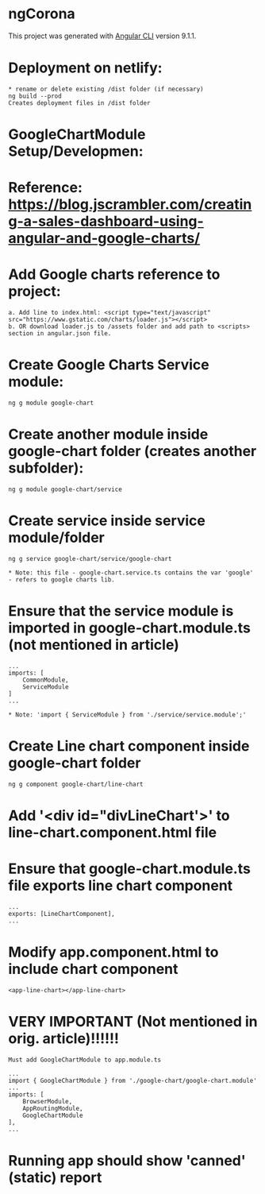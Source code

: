 # ngCorona

This project was generated with [Angular CLI](https://github.com/angular/angular-cli) version 9.1.1.

# Deployment on netlify:
    * rename or delete existing /dist folder (if necessary)
    ng build --prod
    Creates deployment files in /dist folder

# GoogleChartModule Setup/Developmen:
# Reference: https://blog.jscrambler.com/creating-a-sales-dashboard-using-angular-and-google-charts/

# Add Google charts reference to project:
    a. Add line to index.html: <script type="text/javascript" src="https://www.gstatic.com/charts/loader.js"></script>
    b. OR download loader.js to /assets folder and add path to <scripts> section in angular.json file.

# Create Google Charts Service module:
    ng g module google-chart

# Create another module inside google-chart folder (creates another subfolder):
    ng g module google-chart/service

# Create service inside service module/folder
    ng g service google-chart/service/google-chart

    * Note: this file - google-chart.service.ts contains the var 'google' - refers to google charts lib.

# Ensure that the service module is imported in google-chart.module.ts (not mentioned in article)
    ...
    imports: [
        CommonModule,
        ServiceModule 
    ]
    ...

    * Note: 'import { ServiceModule } from './service/service.module';'

# Create Line chart component inside google-chart folder
    ng g component google-chart/line-chart

# Add '<div id="divLineChart'></div>' to line-chart.component.html file

# Ensure that google-chart.module.ts file exports line chart component
    ...
    exports: [LineChartComponent],
    ...

# Modify app.component.html to include chart component
    <app-line-chart></app-line-chart>

# VERY IMPORTANT (Not mentioned in orig. article)!!!!!!
    Must add GoogleChartModule to app.module.ts

    ...
    import { GoogleChartModule } from './google-chart/google-chart.module'
    ...
    imports: [
        BrowserModule,
        AppRoutingModule,
        GoogleChartModule
    ],
    ...

# Running app should show 'canned' (static) report

